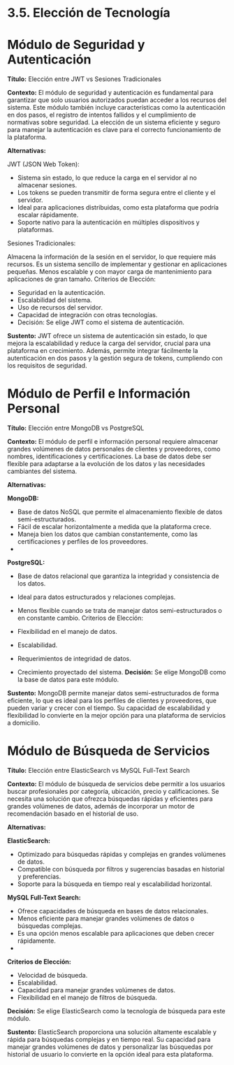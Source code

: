 # 3.5. Elección de Tecnología
# Módulo de Seguridad y Autenticación

**Título:** Elección entre JWT vs Sesiones Tradicionales

**Contexto:** El módulo de seguridad y autenticación es fundamental para garantizar que solo usuarios autorizados puedan acceder a los recursos del sistema. Este módulo también incluye características como la autenticación en dos pasos, el registro de intentos fallidos y el cumplimiento de normativas sobre seguridad. La elección de un sistema eficiente y seguro para manejar la autenticación es clave para el correcto funcionamiento de la plataforma.

**Alternativas:**

JWT (JSON Web Token):

  - Sistema sin estado, lo que reduce la carga en el servidor al no almacenar sesiones.
  - Los tokens se pueden transmitir de forma segura entre el cliente y el servidor.
  - Ideal para aplicaciones distribuidas, como esta plataforma que podría escalar rápidamente.
  - Soporte nativo para la autenticación en múltiples dispositivos y plataformas.
  
Sesiones Tradicionales:

  Almacena la información de la sesión en el servidor, lo que requiere más recursos.
  Es un sistema sencillo de implementar y gestionar en aplicaciones pequeñas.
  Menos escalable y con mayor carga de mantenimiento para aplicaciones de gran tamaño.
  Criterios de Elección:

  - Seguridad en la autenticación.
  - Escalabilidad del sistema.
  - Uso de recursos del servidor.
  - Capacidad de integración con otras tecnologías.
  - Decisión: Se elige JWT como el sistema de autenticación.

**Sustento:**
JWT ofrece un sistema de autenticación sin estado, lo que mejora la escalabilidad y reduce la carga del servidor, crucial para una plataforma en crecimiento. Además, permite integrar fácilmente la autenticación en dos pasos y la gestión segura de tokens, cumpliendo con los requisitos de seguridad.

# Módulo de Perfil e Información Personal
**Título:** Elección entre MongoDB vs PostgreSQL

**Contexto:** El módulo de perfil e información personal requiere almacenar grandes volúmenes de datos personales de clientes y proveedores, como nombres, identificaciones y certificaciones. La base de datos debe ser flexible para adaptarse a la evolución de los datos y las necesidades cambiantes del sistema.

**Alternativas:**

**MongoDB:**

  - Base de datos NoSQL que permite el almacenamiento flexible de datos semi-estructurados.
  - Fácil de escalar horizontalmente a medida que la plataforma crece.
  - Maneja bien los datos que cambian constantemente, como las certificaciones y perfiles de los proveedores.
  - 
**PostgreSQL:**

  - Base de datos relacional que garantiza la integridad y consistencia de los datos.
  - Ideal para datos estructurados y relaciones complejas.
  - Menos flexible cuando se trata de manejar datos semi-estructurados o en constante cambio.
  Criterios de Elección:

  - Flexibilidad en el manejo de datos.
  - Escalabilidad.
  - Requerimientos de integridad de datos.
  - Crecimiento proyectado del sistema.
**Decisión:** Se elige MongoDB como la base de datos para este módulo.

**Sustento:**
MongoDB permite manejar datos semi-estructurados de forma eficiente, lo que es ideal para los perfiles de clientes y proveedores, que pueden variar y crecer con el tiempo. Su capacidad de escalabilidad y flexibilidad lo convierte en la mejor opción para una plataforma de servicios a domicilio.

# Módulo de Búsqueda de Servicios
**Título:** Elección entre ElasticSearch vs MySQL Full-Text Search

**Contexto:** El módulo de búsqueda de servicios debe permitir a los usuarios buscar profesionales por categoría, ubicación, precio y calificaciones. Se necesita una solución que ofrezca búsquedas rápidas y eficientes para grandes volúmenes de datos, además de incorporar un motor de recomendación basado en el historial de uso.

**Alternativas:**


**ElasticSearch:**

  - Optimizado para búsquedas rápidas y complejas en grandes volúmenes de datos.
  - Compatible con búsqueda por filtros y sugerencias basadas en historial y preferencias.
  - Soporte para la búsqueda en tiempo real y escalabilidad horizontal.
    
**MySQL Full-Text Search:**

  - Ofrece capacidades de búsqueda en bases de datos relacionales.
  - Menos eficiente para manejar grandes volúmenes de datos o búsquedas complejas.
  - Es una opción menos escalable para aplicaciones que deben crecer rápidamente.
  - 
**Criterios de Elección:**

  - Velocidad de búsqueda.
  - Escalabilidad.
  - Capacidad para manejar grandes volúmenes de datos.
  - Flexibilidad en el manejo de filtros de búsqueda.

**Decisión:** Se elige ElasticSearch como la tecnología de búsqueda para este módulo.

**Sustento:**
  ElasticSearch proporciona una solución altamente escalable y rápida para búsquedas complejas y en tiempo real. Su capacidad para manejar grandes volúmenes de datos y personalizar las búsquedas por historial de usuario lo convierte en la opción ideal para esta plataforma.

